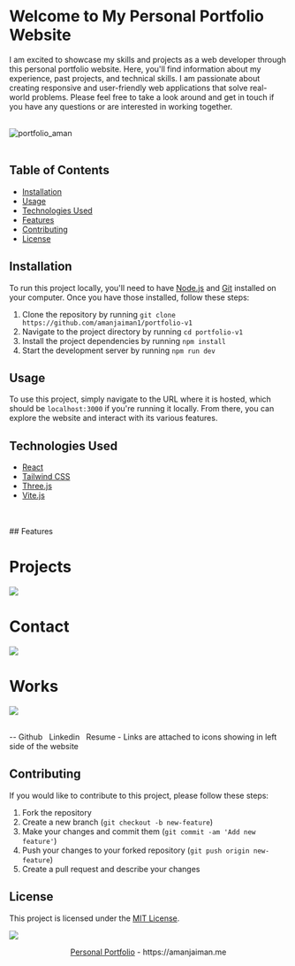 
# Welcome to My Personal Portfolio Website

I am excited to showcase my skills and projects as a web developer through this personal portfolio website. Here, you'll find information about my experience, past projects, and technical skills. I am passionate about creating responsive and user-friendly web applications that solve real-world problems. Please feel free to take a look around and get in touch if you have any questions or are interested in working together. <br> <br>

<img alt="portfolio_aman" src="https://user-images.githubusercontent.com/77478827/228001192-fb5a6bfa-4918-4bad-88aa-828be1ae692a.png">
<br> <br>

## Table of Contents

- [Installation](#installation)
- [Usage](#usage)
- [Technologies Used](#technologies-used)
- [Features](#features)
- [Contributing](#contributing)
- [License](#license)

## Installation

To run this project locally, you'll need to have [Node.js](https://nodejs.org/en) and [Git](https://git-scm.com/) installed on your computer. Once you have those installed, follow these steps:

1. Clone the repository by running `git clone https://github.com/amanjaiman1/portfolio-v1`
2. Navigate to the project directory by running `cd portfolio-v1`
3. Install the project dependencies by running `npm install`
4. Start the development server by running `npm run dev`

## Usage

To use this project, simply navigate to the URL where it is hosted, which should be `localhost:3000` if you're running it locally. From there, you can explore the website and interact with its various features.

## Technologies Used

- [React](https://react.dev/)
- [Tailwind CSS](https://tailwindcss.com/)
- [Three.js](https://threejs.org/)
- [Vite.js](https://vitejs.dev/)
<br>
<br>
## Features
<br>
<h1>Projects </h1>
<img src="https://user-images.githubusercontent.com/77478827/228011072-3339887e-9109-49d3-b04b-d18d5e28c9ab.png">

<h1>Contact </h1>
<img src="https://user-images.githubusercontent.com/77478827/228011084-fb2ef89d-021e-4e2f-8bd5-09f6386d49b2.png">

<h1>Works </h1>
<img src="https://user-images.githubusercontent.com/77478827/228011091-a1366d49-11fa-4c54-a2a8-fb620ae3096f.png"> <br><br>

<p>-- Github  &nbsp; Linkedin &nbsp; Resume - Links are attached to icons showing in left side of the website </p>

## Contributing

If you would like to contribute to this project, please follow these steps:

1. Fork the repository
2. Create a new branch (`git checkout -b new-feature`)
3. Make your changes and commit them (`git commit -am 'Add new feature'`)
4. Push your changes to your forked repository (`git push origin new-feature`)
5. Create a pull request and describe your changes

## License

This project is licensed under the [MIT License](https://opensource.org/licenses/MIT).

<p align="left">
  <a href="https://github.com/DenverCoder1/readme-typing-svg"><img src="https://readme-typing-svg.herokuapp.com?font=Poppins&color=%ffffff&size=25&weight=800&center=true&vCenter=true&width=600&height=100&lines=Link;Check+Below+👇🏻;😉;"></a>
</p>

<p align="center">
<a href="https://amanjaiman.me"> Personal Portfolio</a> - https://amanjaiman.me
</p>
